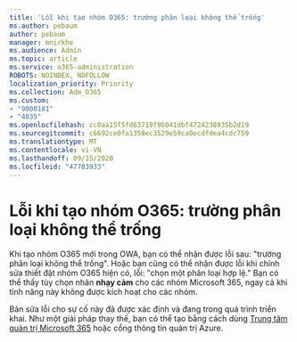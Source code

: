 ```yaml
---
title: 'Lỗi khi tạo nhóm O365: trường phân loại không thể trống'
ms.author: pebaum
author: pebaum
manager: mnirkhe
ms.audience: Admin
ms.topic: article
ms.service: o365-administration
ROBOTS: NOINDEX, NOFOLLOW
localization_priority: Priority
ms.collection: Adm_O365
ms.custom:
- "9000181"
- "4835"
ms.openlocfilehash: cc0aa15f5fd63719f9b041dbf4724238935b2d19
ms.sourcegitcommit: c6692ce0fa1358ec3529e59ca0ecdfdea4cdc759
ms.translationtype: MT
ms.contentlocale: vi-VN
ms.lasthandoff: 09/15/2020
ms.locfileid: "47783933"
---
```

# <a name="error-creating-o365-groups-the-classification-field-cant-be-empty"></a>Lỗi khi tạo nhóm O365: trường phân loại không thể trống

Khi tạo nhóm O365 mới trong OWA, bạn có thể nhận được lỗi sau: "trường phân loại không thể trống".  Hoặc bạn cũng có thể nhận được lỗi khi chỉnh sửa thiết đặt nhóm O365 hiện có, lỗi: "chọn một phân loại hợp lệ."   Bạn có thể thấy tùy chọn nhãn **nhạy cảm** cho các nhóm Microsoft 365, ngay cả khi tính năng này không được kích hoạt cho các nhóm.

Bản sửa lỗi cho sự cố này đã được xác định và đang trong quá trình triển khai.  Như một giải pháp thay thế, bạn có thể tạo bằng cách dùng [Trung tâm quản trị Microsoft 365](https://docs.microsoft.com/microsoft-365/admin/create-groups/create-groups?view=o365-worldwide) hoặc cổng thông tin quản trị Azure.
